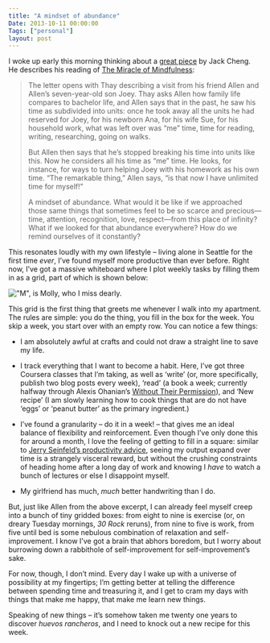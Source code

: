 ```yaml
---
title: "A mindset of abundance"
Date: 2013-10-11 00:00:00
Tags: ["personal"]
layout: post
---
```


<p>I woke up early this morning thinking about a <a href="http://jackcheng.com/post/63340975983/the-questions-we-ask">great piece</a> by Jack Cheng.  He describes his reading of <a href="http://www.amazon.com/The-Miracle-Mindfulness-Introduction-Meditation/dp/0807012394/ref=lh_ni_t?ie=UTF8&amp;psc=1&amp;smid=ATVPDKIKX0DER">The Miracle of Mindfulness</a>:</p>


<blockquote>
<p>The letter opens with Thay describing a visit from his friend Allen and Allen’s seven-year-old son Joey. Thay asks Allen how family life compares to bachelor life, and Allen says that in the past, he saw his time as subdivided into units: once he took away all the units he had reserved for Joey, for his newborn Ana, for his wife Sue, for his household work, what was left over was “me” time, time for reading, writing, researching, going on walks.</p>
<p>But Allen then says that he’s stopped breaking his time into units like this. Now he considers all his time as “me” time. He looks, for instance, for ways to turn helping Joey with his homework as his own time. “The remarkable thing,” Allen says, “is that now I have unlimited time for myself!”</p>
<p>A mindset of abundance. What would it be like if we approached those same things that sometimes feel to be so scarce and precious—time, attention, recognition, love, respect—from this place of infinity? What if we looked for that abundance everywhere? How do we remind ourselves of it constantly?</p>
</blockquote>


<p>This resonates loudly with my own lifestyle – living alone in Seattle for the first time <em>ever</em>, I’ve found myself more productive than ever before.  Right now, I’ve got a massive whiteboard where I plot weekly tasks by filling them in as a grid, part of which is shown below:</p>


<p><img alt='"M", is Molly, who I miss dearly.' src="http://i.imgur.com/fdhslaI.jpg?1?1908"/></p>


<p>This grid is the first thing that greets me whenever I walk into my apartment.  The rules are simple: you do the thing, you fill in the box for the week.  You skip a week, you start over with an empty row.  You can notice a few things:</p>


<ul>
<li><p>I am absolutely awful at crafts and could not draw a straight line to save my life.</p></li>
<li><p>I track everything that I want to become a habit.  Here, I’ve got three Coursera classes that I’m taking, as well as ‘write’ (or, more specifically, publish two blog posts every week), ‘read’ (a book a week; currently halfway through Alexis Ohanian’s <a href="http://www.amazon.com/Without-Their-Permission-Century-Managed/dp/1455520020/ref=sr_1_1?ie=UTF8&amp;qid=1381127581&amp;sr=8-1&amp;keywords=without+their+permission">Without Their Permission</a>), and ‘New recipe’ (I am slowly learning how to cook things that are do not have ‘eggs’ or ‘peanut butter’ as the primary ingredient.)</p></li>
<li><p>I’ve found a granularity – do it in a week! – that gives me an ideal balance of flexibility and reinforcement.  Even though I’ve only done this for around a month, I love the feeling of getting to fill in a square: similar to <a href="http://lifehacker.com/281626/jerry-seinfelds-productivity-secret">Jerry Seinfeld’s productivity advice</a>, seeing my output expand over time is a strangely visceral reward, but without the crushing constraints of heading home after a long day of work and knowing I <em>have</em> to watch a bunch of lectures or else I disappoint myself.</p></li>
<li><p>My girlfriend has much, <em>much</em> better handwriting than I do.</p></li>
</ul>


<p>But, just like Allen from the above excerpt, I can already feel myself creep into a bunch of tiny gridded boxes: from eight to nine is exercise (or, on dreary Tuesday mornings, <em>30 Rock</em> reruns), from nine to five is work, from five until bed is some nebulous combination of relaxation and self-improvement.  I know I’ve got a brain that abhors boredom, but I worry about burrowing down a rabbithole of self-improvement for self-improvement’s sake.</p>


<p>For now, though, I don’t mind.  Every day I wake up with a universe of possibility at my fingertips; I’m getting better at telling the difference between spending time and treasuring it, and I get to cram my days with things that make me happy, that make me learn new things.</p>


<p>Speaking of new things – it’s somehow taken me twenty one years to discover <em>huevos rancheros</em>, and I need to knock out a new recipe for this week.</p>
	